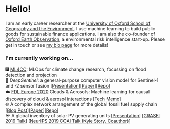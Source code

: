 # Hello!

I am an early career researcher at the [University of Oxford School of Geography and the Environment](https://www.geog.ox.ac.uk/graduate/research/lkruitwagen.html). I use machine learning to build public goods for sustainable finance applications. I am also the co-founder of [Oxford Earth Observation](https://www.oxfordeo.com/), a environmental risk intelligence start-up. Please get in touch or see [my bio page](https://lkruitwagen.github.io/) for more details!


### I'm currently working on...

:fireworks: [ML4CC](http://spaceml.org/): MLOps for climate change research, focussing on flood detection and projection <br />
:robot: _DeepSentinel_: a general-purpose computer vision model for Sentinel-1 and -2 sensor fusion [[Presentation](https://docs.google.com/presentation/d/1uWnbfVeZz21IY59E2RCHbfM-f7V5-xafEsuKpdTVAAE/edit?usp=sharing)][[Paper](https://arxiv.org/abs/2102.06260)][[Repo](https://github.com/Lkruitwagen/deepsentinel.git)] <br />
:cloud: [FDL Europe 2020](https://fdleurope.org/fdl-europe-2020) Clouds & Aerosols: Machine learning for causal discovery of cloud & aerosol interactions [[Tech Memo](https://drive.google.com/file/d/1KoLPmBavAIeenBp7WuxsitGZazUKGZhY/view?usp=sharing)]<br />
:globe_with_meridians: A complex network arrangement of the global fossil fuel supply chain [[Blog Post](https://medium.com/quantumblack/constructing-a-global-energy-supply-network-for-the-transition-toward-a-post-carbon-society-9d0726980af4)][[Paper](https://papers.ssrn.com/abstract=3783412)][[Repo](https://github.com/Lkruitwagen/global-fossil-fuel-supply-chain)]<br />
:sunny: A global inventory of solar PV generating units [[Presentation](https://docs.google.com/presentation/d/14r68rCsGERPc_r6Io-_c0zu-EQKiDhV4Sin2jBsgYxE/edit?usp=sharing)] [[GRASFI 2019 Talk](https://www.susfinalliance2019.org/conference-videos?wix-vod-video-id=ade617aad2364116b4c7f357ff90ef27&wix-vod-comp-id=comp-k266doyq)] [[NeurIPS 2019 CCAI Talk (Kyle Story, Coauthor)](https://slideslive.com/38922408/a-global-inventory-of-utilityscale-solar-photovoltaic-power-stations)] <br />
